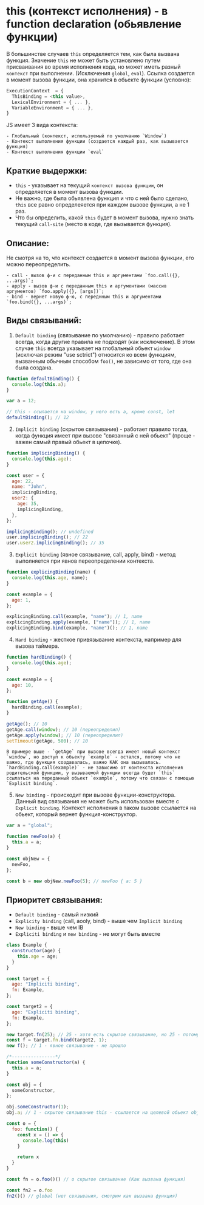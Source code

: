 # this (контекст исполнения) - в function declaration (обьявлениe функции)

В большинстве случаев `this` определяется тем, как была вызвана функция. Значение `this` не может быть установлено путем присваивания во время исполнения кода, но может иметь разный `контекст` при выполнении. (Исключения `global`, `eval`). Ссылка создается в момент вызова функции, она хранится в обьекте функции (условно):

```js
ExecutionContext  = {
  ThisBinding = <this value>,
  LexicalEnvironment = { ... },
  VariableEnvironment = { ... },
}
```

JS имеет 3 вида контекста:

    - Глобальный (контекст, используемый по умолчанию `Window`)
    - Контекст выполнения функции (создается каждый раз, как вызывается функция)
    - Контекст выполнения функции `eval`

## Краткие выдержки:

- `this` - указывает на текущий `контекст вызова функции`, он определяется в момент вызова функции.
- Не важно, где была обьявлена функция и что с ней было сделано, `this` все равно определеяется при каждом вызове функции, а не 1 раз.
- Что бы определить, какой `this` будет в момент вызова, нужно знать текущий `call-site` (место в коде, где вызывается функция).

## Описание:

Не смотря на то, что контекст создается в момент вызова функции, его можно переопределить.

    - call - вызов ф-и с переданным this и аргументами `foo.call({}, ...args)`;
    - apply - вызов ф-и с переданным this и аргументами (массив аргументов) `foo.apply({}, [args])`;
    - bind - вернет новую ф-ю, с переднным this и аргументами `foo.bind({}, ...args)`;

## Виды связываний:

1. `Default binding` (связывание по умолчанию) - правило работает всегда, когда другие правила не подходят (как исключение). В этом случае `this` всегда указывает на глобальный обьект `window` (исключая режим "use sctrict") относится ко всем функциям, вызванным обычным способом `foo()`, не зависимо от того, где она была создана.

```js
function defaultBinding() {
  console.log(this.a);
}

var a = 12;

// this - ссылается на window, у него есть a, кроме const, let
defaultBinding(); // 12
```

2. `Implicit binding` (скрытое связывание) - работает правило тогда, когда функция имеет при вызове "связанный с ней обьект" (проще - важен самый правый обьект в цепочке).

```js
function implicingBinding() {
  console.log(this.age);
}

const user = {
  age: 22,
  name: "John",
  implicingBinding,
  user2: {
    age: 35,
    implicingBinding,
  },
};

implicingBinding(); // undefined
user.implicingBinding(); // 22
user.user2.implicingBinding(); // 35
```

3. `Explicit binding` (явное связывание, call, apply, bind) - метод выполняется при явнов переопределении контекста.

```js
function explicingBinding(name) {
  console.log(this.age, name);
}

const example = {
  age: 1,
};

explicingBinding.call(example, "name"); // 1, name
explicingBinding.apply(example, ["name"]); // 1, name
explicingBinding.bind(example, "name")(); // 1, name
```

4. `Hard binding` - жесткое привязывание контекста, например для вызова таймера.

```js
function hardBinding() {
  console.log(this.age);
}

const example = {
  age: 10,
};

function getAge() {
  hardBinding.call(example);
}

getAge(); // 10
getAge.call(window); // 10 (переопределил)
getAge.apply(window); // 10 (переопределил)
setTimeout(getAge, 500); // 10
```

    В примере выше - `getAge` при вызове всегда имеет новый контекст `window`, но доступ к обьекту `example` - остался, потому что не важно, где функция создавалась, важно КАК она вызывалась. `hardBinding.call(example)` - не зависимо от контекста исполнения родительской функции, у вызываемой функции всегда будет `this` ссылаться на переданный обьект `example`, потому что связан с помощью `Explisit binding`.

5. `New binding` - происходит при вызове функции-конструктора. Данный вид связывания не может быть использован вместе с `Explicit binding`. Контекст исполнения в таком вызове ссылается на обьект, который вернет функция-конструктор.

```js
var a = "global";

function newFoo(a) {
  this.a = a;
}

const objNew = {
  newFoo,
};

const b = new objNew.newFoo(5); // newFoo { a: 5 }
```

## Приоритет связывания:

- `Default binding` - самый низкий
- `Explicity binding` (call, aooly, bind) - выше чем `Implicit binding`
- `New binding` - выше чем IB
- `Expliciti binding` и `new binding` - не могут быть вместе

```js
class Example {
  constructor(age) {
    this.age = age;
  }
}

const target = {
  age: "Impliciti binding",
  fn: Example,
};

const target2 = {
  age: "Expliciti binding",
  fn: Example,
};

new target.fn(25); // 25 - хотя есть скрытое связывание, но 25 - потому что new binding сильнее
const f = target.fn.bind(target2, 1);
new f(); // 1 - явное связывание - не прошло

/*----------------*/
function someConstructor(a) {
  this.a = a;
}

const obj = {
  someConstructor,
};

obj.someConstructor(1);
obj.a; // 1 - скрытое связывание this - ссылается на целевой обьект obj и создаст в нем переменную
```

```js
const o = {
  foo: function() {
    const x = () => {
      console.log(this)
    }

    return x
  }
}

const fn = o.foo()() // o скрытое связывание (Как вызвана функция)

const fn2 = o.foo
fn2()() // global (нет связывания, смотрим как вызвана функция)
```
